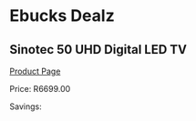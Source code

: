 
# Ebucks Dealz
## Sinotec 50 UHD Digital LED TV
[Product Page](https://www.ebucks.com/web/shop/productSelected.do?prodId=1197937970&catId=1147265922)

Price: R6699.00

Savings: 


	